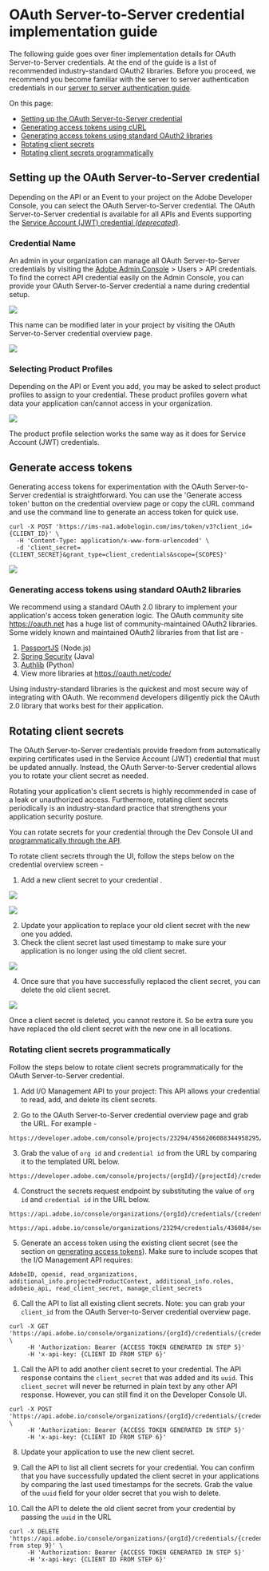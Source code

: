
# OAuth Server-to-Server credential implementation guide

The following guide goes over finer implementation details for OAuth Server-to-Server credentials. At the end of the guide is a list of recommended industry-standard OAuth2 libraries. Before you proceed, we recommend you become familiar with the server to server authentication credentials in our [server to server authentication guide](./index.md).

On this page:
+ [Setting up the OAuth Server-to-Server credential](#setting-up-the-oauth-server-to-server-credential)
+ [Generating access tokens using cURL](#generating-access-tokens-using-curl)
+ [Generating access tokens using standard OAuth2 libraries](#generating-access-tokens-using-standard-oauth2-libraries)
+ [Rotating client secrets](#rotating-client-secrets)
+ [Rotating client secrets programmatically](#rotating-client-secrets-programmatically)


## Setting up the OAuth Server-to-Server credential

Depending on the API or an Event to your project on the Adobe Developer Console, you can select the OAuth Server-to-Server credential. The OAuth Server-to-Server credential is available for all APIs and Events supporting the [Service Account (JWT) credential *(deprecated)*](./index.md#service-account-jwt-credential-deprecated).

### Credential Name

An admin in your organization can manage all OAuth Server-to-Server credentials by visiting the [Adobe Admin Console](https://adminconsole.adobe.com) > Users > API credentials. To find the correct API credential easily on the Admin Console, you can provide your OAuth Server-to-Server credential a name during credential setup.

![](../../../images/oauth-server-to-server-credential-name.png)

This name can be modified later in your project by visiting the OAuth Server-to-Server credential overview page.

![](../../../images/oauth-server-to-server-credential-name-update.png)

### Selecting Product Profiles

Depending on the API or Event you add, you may be asked to select product profiles to assign to your credential. These product profiles govern what data your application can/cannot access in your organization. 

![](../../../images/oauth-server-to-server-credential-product-profiles.png)

The product profile selection works the same way as it does for Service Account (JWT) credentials.

## Generate access tokens

Generating access tokens for experimentation with the OAuth Server-to-Server credential is straightforward. You can use the 'Generate access token' button on the credential overview page or copy the cURL command and use the command line to generate an access token for quick use.

```curl
curl -X POST 'https://ims-na1.adobelogin.com/ims/token/v3?client_id={CLIENT_ID}' \
  -H 'Content-Type: application/x-www-form-urlencoded' \
  -d 'client_secret={CLIENT_SECRET}&grant_type=client_credentials&scope={SCOPES}'
```

![](../../../images/oauth-server-to-server-credential-generate-access-tokens.png)

### Generating access tokens using standard OAuth2 libraries

We recommend using a standard OAuth 2.0 library to implement your application's access token generation logic. The  OAuth community site https://oauth.net has a huge list of community-maintained OAuth2 libraries. Some widely known and maintained OAuth2 libraries from that list are -

1. [PassportJS](https://github.com/jaredhanson/passport) (Node.js)
2. [Spring Security](https://spring.io/projects/spring-security) (Java)
3. [Authlib](https://github.com/lepture/authlib) (Python)
4. View more libraries at https://oauth.net/code/

<InlineAlert slots="text"/>

Using industry-standard libraries is the quickest and most secure way of integrating with OAuth. We recommend developers diligently pick the OAuth 2.0 library that works best for their application.

## Rotating client secrets 

The OAuth Server-to-Server credentials provide freedom from automatically expiring certificates used in the Service Account (JWT) credential that must be updated annually. Instead, the OAuth Server-to-Server credential allows you to rotate your client secret as needed. 

Rotating your application's client secrets is highly recommended in case of a leak or unauthorized access. Furthermore, rotating client secrets periodically is an industry-standard practice that strengthens your application security posture. 

You can rotate secrets for your credential through the Dev Console UI and [programmatically through the API](#rotating-client-secrets-programmatically).

To rotate client secrets through the UI, follow the steps below on the credential overview screen - 

1. Add a new client secret to your credential .

![](../../../images/oauth-server-to-server-credential-add-client-secret.png)

![](../../../images/oauth-server-to-server-credential-added-client-secret.png)

2. Update your application to replace your old client secret with the new one you added.
3. Check the client secret last used timestamp to make sure your application is no longer using the old client secret.

![](../../../images/oauth-server-to-server-credential-check-client-secret-timestamps.png)

4. Once sure that you have successfully replaced the client secret, you can delete the old client secret.

![](../../../images/oauth-server-to-server-credential-delete-old-client-secret.png)


<InlineAlert slots="text"/>

Once a client secret is deleted, you cannot restore it. So be extra sure you have replaced the old client secret with the new one in all locations.


### Rotating client secrets programmatically

Follow the steps below to rotate client secrets programmatically for the OAuth Server-to-Server credential.

1. Add I/O Management API to your project: This API allows your credential to read, add, and delete its client secrets.
   
2. Go to the OAuth Server-to-Server credential overview page and grab the URL. For example - 
```
https://developer.adobe.com/console/projects/23294/4566206088344958295/credentials/436084/details/oauthservertoserver
```

3. Grab the value of `org id` and `credential id` from the URL by comparing it to the templated URL below.
```
https://developer.adobe.com/console/projects/{orgId}/{projectId}/credentials/{credentialId}/details/oauthservertoserver
```

4. Construct the secrets request endpoint by substituting the value of `org id` and `credential id` in the URL below. 
```
https://api.adobe.io/console/organizations/{orgId}/credentials/{credentialId}/secrets
```
```
https://api.adobe.io/console/organizations/23294/credentials/436084/secrets
```

5. Generate an access token using the existing client secret (see the section on [generating access tokens](#generate-access-tokens)).  Make sure to include scopes that the I/O Management API requires: 

```AdobeID, openid, read_organizations, additional_info.projectedProductContext, additional_info.roles, adobeio_api, read_client_secret, manage_client_secrets```

6. Call the API to list all existing client secrets. Note: you can grab your `client_id` from the OAuth Server-to-Server credential overview page. 

```curl
curl -X GET 'https://api.adobe.io/console/organizations/{orgId}/credentials/{credentialId}/secrets' \
     -H 'Authorization: Bearer {ACCESS TOKEN GENERATED IN STEP 5}'
     -H 'x-api-key: {CLIENT ID FROM STEP 6}'
```

1.  Call the API to add another client secret to your credential. The API response contains the `client_secret` that was added and its `uuid`. This `client_secret` will never be returned in plain text by any other API response. However, you can still find it on the Developer Console UI.

```curl
curl -X POST 'https://api.adobe.io/console/organizations/{orgId}/credentials/{credentialId}/secrets' \
     -H 'Authorization: Bearer {ACCESS TOKEN GENERATED IN STEP 5}'
     -H 'x-api-key: {CLIENT ID FROM STEP 6}'
```

8.  Update your application to use the new client secret. 

9.  Call the API to list all client secrets for your credential. You can confirm that you have successfully updated the client secret in your applications by comparing the last used timestamps for the secrets. Grab the value of the `uuid` field for your older secret that you wish to delete.

10. Call the API to delete the old client secret from your credential by passing the `uuid` in the URL


```curl
curl -X DELETE 'https://api.adobe.io/console/organizations/{orgId}/credentials/{credentialId}/secrets/{uuid from step 9}' \
     -H 'Authorization: Bearer {ACCESS TOKEN GENERATED IN STEP 5}'
     -H 'x-api-key: {CLIENT ID FROM STEP 6}'
```
